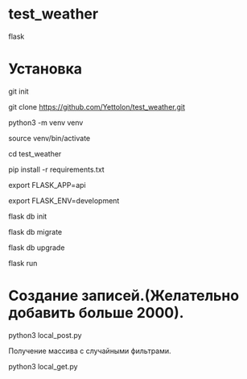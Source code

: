 # test_weather
flask

# Установка

git init

git clone https://github.com/Yettolon/test_weather.git

python3 -m venv venv

source venv/bin/activate

cd test_weather

pip install -r requirements.txt

export FLASK_APP=api

export FLASK_ENV=development

flask db init

flask db migrate

flask db upgrade

flask run


# Создание записей.(Желательно добавить больше 2000).

python3 local_post.py

Получение массива с случайными фильтрами.

python3 local_get.py